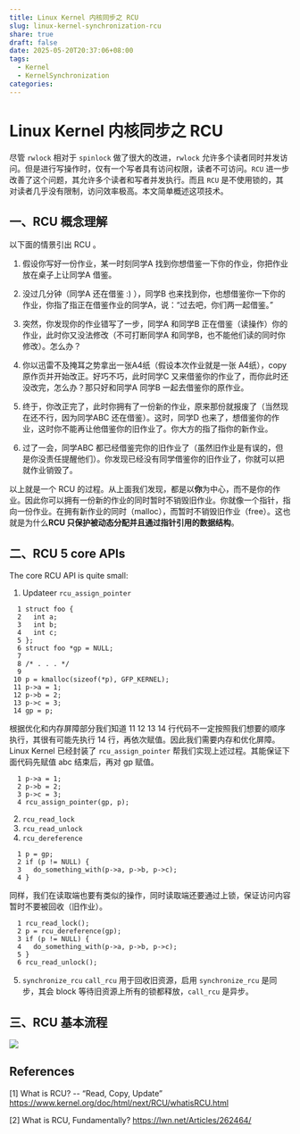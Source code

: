 ```yaml
---
title: Linux Kernel 内核同步之 RCU
slug: linux-kernel-synchronization-rcu
share: true
draft: false
date: 2025-05-20T20:37:06+08:00
tags:
  - Kernel
  - KernelSynchronization
categories:
---
```


# Linux Kernel 内核同步之 RCU

尽管 `rwlock` 相对于 `spinlock` 做了很大的改进，`rwlock` 允许多个读者同时并发访问。但是进行写操作时，仅有一个写者具有访问权限，读者不可访问。`RCU` 进一步改善了这个问题，其允许多个读者和写者并发执行。而且 `RCU` 是不使用锁的，其对读者几乎没有限制，访问效率极高。本文简单概述这项技术。

## 一、RCU 概念理解

以下面的情景引出 RCU 。


1. 假设你写好一份作业，某一时刻同学A 找到你想借鉴一下你的作业，你把作业放在桌子上让同学A 借鉴。

2. 没过几分钟（同学A 还在借鉴 :) ），同学B 也来找到你，也想借鉴你一下你的作业，你指了指正在借鉴作业的同学A，说：“过去吧，你们两一起借鉴。”

3. 突然，你发现你的作业错写了一步，同学A 和同学B 正在借鉴（读操作）你的作业，此时你又没法修改（不可打断同学A 和同学B，也不能他们读的同时你修改）。怎么办？

4. 你以迅雷不及掩耳之势拿出一张A4纸（假设本次作业就是一张 A4纸），copy 原作页并开始改正。好巧不巧，此时同学C 又来借鉴你的作业了，而你此时还没改完，怎么办？那只好和同学A 同学B 一起去借鉴你的原作业。

5. 终于，你改正完了，此时你拥有了一份新的作业，原来那份就报废了（当然现在还不行，因为同学ABC 还在借鉴）。这时，同学D 也来了，想借鉴你的作业，这时你不能再让他借鉴你的旧作业了。你大方的指了指你的新作业。

6. 过了一会，同学ABC 都已经借鉴完你的旧作业了（虽然旧作业是有误的，但是你没责任提醒他们）。你发现已经没有同学借鉴你的旧作业了，你就可以把就作业销毁了。

以上就是一个 RCU 的过程。从上面我们发现，都是以**你**为中心，而不是你的作业。因此你可以拥有一份新的作业的同时暂时不销毁旧作业。你就像一个指针，指向一份作业。在拥有新作业的同时（malloc），而暂时不销毁旧作业（free）。这也就是为什么**RCU 只保护被动态分配并且通过指针引用的数据结构**。




## 二、RCU 5 core APIs


The core RCU API is quite small:

1. Updateer `rcu_assign_pointer`

```
  1 struct foo {
  2   int a;
  3   int b;
  4   int c;
  5 };
  6 struct foo *gp = NULL;
  7 
  8 /* . . . */
  9 
 10 p = kmalloc(sizeof(*p), GFP_KERNEL);
 11 p->a = 1;
 12 p->b = 2;
 13 p->c = 3;
 14 gp = p;
```

根据优化和内存屏障部分我们知道 11 12 13 14 行代码不一定按照我们想要的顺序执行，其很有可能先执行 14 行，再依次赋值。因此我们需要内存和优化屏障。Linux Kernel 已经封装了 `rcu_assign_pointer` 帮我们实现上述过程。其能保证下面代码先赋值 abc 结束后，再对 gp 赋值。
```
  1 p->a = 1;
  2 p->b = 2;
  3 p->c = 3;
  4 rcu_assign_pointer(gp, p);
```

2. `rcu_read_lock`
3. `rcu_read_unlock`
4. `rcu_dereference`

```
  1 p = gp;
  2 if (p != NULL) {
  3   do_something_with(p->a, p->b, p->c);
  4 }
```

同样，我们在读取端也要有类似的操作，同时读取端还要通过上锁，保证访问内容暂时不要被回收（旧作业）。

```
  1 rcu_read_lock();
  2 p = rcu_dereference(gp);
  3 if (p != NULL) {
  4   do_something_with(p->a, p->b, p->c);
  5 }
  6 rcu_read_unlock();
```

5. `synchronize_rcu` `call_rcu`
用于回收旧资源，启用 `synchronize_rcu` 是同步，其会 block 等待旧资源上所有的锁都释放，`call_rcu` 是异步。



## 三、RCU 基本流程

![](https://img.jaxwang.top/2025/05/f8d5c7c2e7482d64287db39491eaaa19.png)



## References

[1] What is RCU? -- “Read, Copy, Update” https://www.kernel.org/doc/html/next/RCU/whatisRCU.html

[2] What is RCU, Fundamentally? https://lwn.net/Articles/262464/
